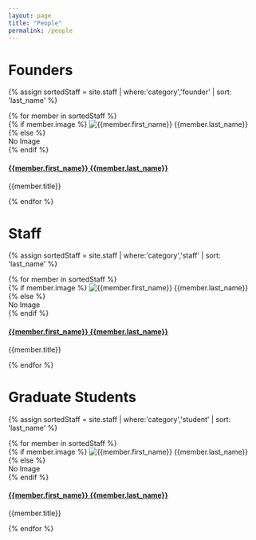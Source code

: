 ```yaml
---
layout: page
title: "People"
permalink: /people
---
```

# Founders
{% assign sortedStaff = site.staff | where:'category','founder' | sort: 'last_name' %}
<div class="staff-container">
{% for member in sortedStaff %}
<div class="staff-block" data-bs-toggle="tooltip" data-bs-placement="top" title="{{member.summary}}">
	{% if member.image %}
	<img class="bio-img" src="{{ base.url | prepend: site.url }}{{member.image}}" alt="{{member.first_name}} {{member.last_name}}">
	{% else %}
	<div class="bio-img">
	No Image
	</div>
	{% endif %}
	<h4><a href="{{ base.url | prepend: site.url }}{{ member.url }}">{{member.first_name}} {{member.last_name}}</a></h4>
	<p>{{member.title}}</p>
</div>
{% endfor %}
</div>

# Staff
{% assign sortedStaff = site.staff | where:'category','staff' | sort: 'last_name' %}
<div class="staff-container">
{% for member in sortedStaff %}
<div class="staff-block" data-bs-toggle="tooltip" data-bs-placement="top" title="{{member.summary}}">
	{% if member.image %}
	<img class="bio-img" src="{{ base.url | prepend: site.url }}{{member.image}}" alt="{{member.first_name}} {{member.last_name}}">
	{% else %}
	<div class="bio-img">
	No Image
	</div>
	{% endif %}
	<h4><a href="{{ base.url | prepend: site.url }}{{ member.url }}">{{member.first_name}} {{member.last_name}}</a></h4>
	<p>{{member.title}}</p>
</div>
{% endfor %}
</div>

# Graduate Students

{% assign sortedStaff = site.staff | where:'category','student' | sort: 'last_name' %}
<div class="staff-container">
{% for member in sortedStaff %}
<div class="staff-block" data-bs-toggle="tooltip" data-bs-placement="top" title="{{member.summary}}">
	{% if member.image %}
	<img class="bio-img" src="{{ base.url | prepend: site.url }}{{member.image}}" alt="{{member.first_name}} {{member.last_name}}">
	{% else %}
	<div class="bio-img">
	No Image
	</div>
	{% endif %}
	<h4><a href="{{ base.url | prepend: site.url }}{{ member.url }}">{{member.first_name}} {{member.last_name}}</a></h4>
	<p>{{member.title}}</p>
</div>
{% endfor %}
</div>